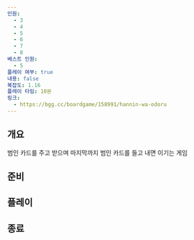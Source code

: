 ```yaml
---
인원:
  - 3
  - 4
  - 5
  - 6
  - 7
  - 8
베스트 인원:
  - 5
플레이 여부: true
내용: false
복잡도: 1.16
플레이 타임: 10분
링크:
  - https://bgg.cc/boardgame/158991/hannin-wa-odoru
---
```

## 개요
범인 카드를 주고 받으며 마지막까지 범인 카드를 들고 내면 이기는 게임
## 준비
## 플레이
## 종료